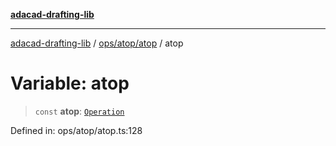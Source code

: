 [**adacad-drafting-lib**](../../../../README.md)

***

[adacad-drafting-lib](../../../../modules.md) / [ops/atop/atop](../README.md) / atop

# Variable: atop

> `const` **atop**: [`Operation`](../../../../objects/datatypes/type-aliases/Operation.md)

Defined in: ops/atop/atop.ts:128
